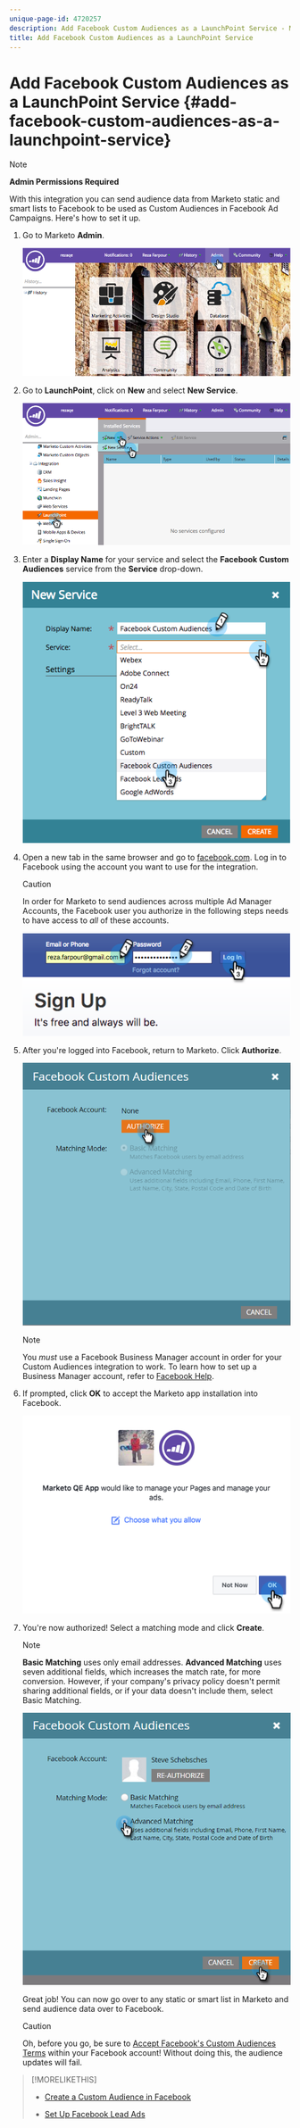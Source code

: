 ```yaml
---
unique-page-id: 4720257
description: Add Facebook Custom Audiences as a LaunchPoint Service - Marketo Docs - Product Documentation
title: Add Facebook Custom Audiences as a LaunchPoint Service
---
```


# Add Facebook Custom Audiences as a LaunchPoint Service {#add-facebook-custom-audiences-as-a-launchpoint-service}

>[!NOTE]
>
>**Admin Permissions Required**

With this integration you can send audience data from Marketo static and smart lists to Facebook to be used as Custom Audiences in Facebook Ad Campaigns. Here's how to set it up.

1. Go to Marketo **Admin**.

   ![](assets/image2016-11-29-10-3a50-3a29.png)

1. Go to **LaunchPoint**, click on **New** and select **New Service**.

   ![](assets/image2016-11-29-10-3a51-3a11.png)

1. Enter a **Display Name** for your service and select the **Facebook Custom Audiences** service from the **Service** drop-down.

   ![](assets/image2016-11-29-12-3a51-3a8.png)

1. Open a new tab in the same browser and go to [facebook.com](https://www.facebook.com/). Log in to Facebook using the account you want to use for the integration.

   >[!CAUTION]
   >
   >In order for Marketo to send audiences across multiple Ad Manager Accounts, the Facebook user you authorize in the following steps needs to have access to *all* of these accounts.

   ![](assets/image2016-11-29-10-3a52-3a29.png)

1. After you're logged into Facebook, return to Marketo. Click **Authorize**.

   ![](assets/fb-custom-authorize-hand.png)

   >[!NOTE]
   >
   >You _must_ use a Facebook Business Manager account in order for your Custom Audiences integration to work. To learn how to set up a Business Manager account, refer to [Facebook Help](https://www.facebook.com/business/help/1710077379203657).

1. If prompted, click **OK** to accept the Marketo app installation into Facebook.

   ![](assets/image2016-11-29-10-3a56-3a3.png)

1. You're now authorized! Select a matching mode and click **Create**.

   >[!NOTE]
   >
   >**Basic Matching** uses only email addresses. **Advanced Matching** uses seven additional fields, which increases the match rate, for more conversion. However, if your company's privacy policy doesn't permit sharing additional fields, or if your data doesn't include them, select Basic Matching.

   ![](assets/fb-custom-adv-matching-hands.png)

   Great job! You can now go over to any static or smart list in Marketo and send audience data over to Facebook.

   >[!CAUTION]
   >
   >Oh, before you go, be sure to [Accept Facebook's Custom Audiences Terms](https://www.facebook.com/ads/manage/customaudiences/tos.php) within your Facebook account! Without doing this, the audience updates will fail.

>[!MORELIKETHIS]
>
>* [Create a Custom Audience in Facebook](/help/marketo/product-docs/demand-generation/facebook/create-a-custom-audience-in-facebook.md)
>
>* [Set Up Facebook Lead Ads](/help/marketo/product-docs/demand-generation/facebook/set-up-facebook-lead-ads.md)
